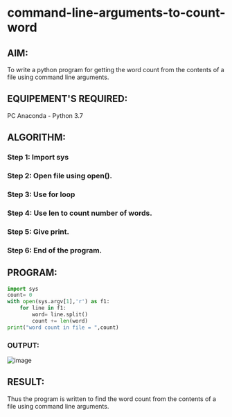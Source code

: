 # command-line-arguments-to-count-word
## AIM:
To write a python program for getting the word count from the contents of a file using command line arguments.
## EQUIPEMENT'S REQUIRED: 
PC
Anaconda - Python 3.7
## ALGORITHM: 
### Step 1: Import sys

### Step 2: Open file using open().

### Step 3: Use for loop

### Step 4: Use len to count number of words.

### Step 5: Give print.

### Step 6: End of the program.

## PROGRAM:
```python
import sys
count= 0
with open(sys.argv[1],'r') as f1:
    for line in f1:
        word= line.split()
        count += len(word)
print("word count in file = ",count)
```

### OUTPUT:
![image](https://user-images.githubusercontent.com/121243595/214910405-51b6e9a8-ffb5-4de2-97d1-bc24bbda3364.png)

## RESULT:
Thus the program is written to find the word count from the contents of a file using command line arguments.
